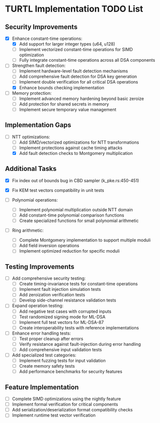 # TURTL Implementation TODO List

## Security Improvements
- [x] Enhance constant-time operations:
  - [x] Add support for larger integer types (u64, u128)
  - [ ] Implement vectorized constant-time operations for SIMD optimization
  - [ ] Fully integrate constant-time operations across all DSA components

- [ ] Strengthen fault detection:
  - [ ] Implement hardware-level fault detection mechanisms
  - [ ] Add comprehensive fault detection for DSA key generation
  - [ ] Implement double verification for all critical DSA operations
  - [x] Enhance bounds checking implementation

- [ ] Memory protection:
  - [ ] Implement advanced memory hardening beyond basic zeroize
  - [ ] Add protection for shared secrets in memory
  - [ ] Implement secure temporary value management

## Implementation Gaps
- [ ] NTT optimizations:
  - [ ] Add SIMD/vectorized optimizations for NTT transformations
  - [ ] Implement protections against cache timing attacks
  - [x] Add fault detection checks to Montgomery multiplication

## Additional Tasks
- [x] Fix index out of bounds bug in CBD sampler (k_pke.rs:450-451)
- [x] Fix KEM test vectors compatibility in unit tests

- [ ] Polynomial operations:
  - [ ] Implement polynomial multiplication outside NTT domain
  - [ ] Add constant-time polynomial comparison functions
  - [ ] Create specialized functions for small polynomial arithmetic

- [ ] Ring arithmetic:
  - [ ] Complete Montgomery implementation to support multiple moduli
  - [ ] Add field inversion operations
  - [ ] Implement optimized reduction for specific moduli

## Testing Improvements
- [ ] Add comprehensive security testing:
  - [ ] Create timing-invariance tests for constant-time operations
  - [ ] Implement fault injection simulation tests
  - [ ] Add zeroization verification tests
  - [ ] Develop side-channel resistance validation tests

- [ ] Expand operation testing:
  - [ ] Add negative test cases with corrupted inputs
  - [ ] Test randomized signing mode for ML-DSA
  - [ ] Implement full test vectors for ML-DSA-87
  - [ ] Create interoperability tests with reference implementations

- [ ] Enhance error handling tests:
  - [ ] Test proper cleanup after errors
  - [ ] Verify resistance against fault-injection during error handling
  - [ ] Add comprehensive input validation tests

- [ ] Add specialized test categories:
  - [ ] Implement fuzzing tests for input validation
  - [ ] Create memory safety tests
  - [ ] Add performance benchmarks for security features

## Feature Implementation
- [ ] Complete SIMD optimizations using the nightly feature
- [ ] Implement formal verification for critical components
- [ ] Add serialization/deserialization format compatibility checks
- [ ] Implement runtime test vector verification
